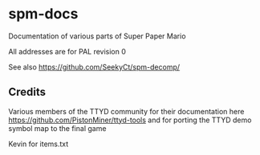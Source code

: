 # spm-docs
Documentation of various parts of Super Paper Mario

All addresses are for PAL revision 0

See also https://github.com/SeekyCt/spm-decomp/

## Credits
Various members of the TTYD community for their documentation here https://github.com/PistonMiner/ttyd-tools and for porting the TTYD demo symbol map to the final game

Kevin for items.txt
